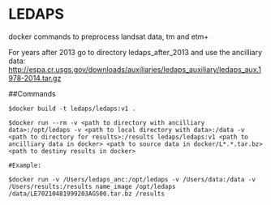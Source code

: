# LEDAPS
docker commands to preprocess landsat data, tm and etm+ 

For years after 2013 go to directory ledaps_after_2013 and use the ancilliary data: 
http://espa.cr.usgs.gov/downloads/auxiliaries/ledaps_auxiliary/ledaps_aux.1978-2014.tar.gz

##Commands
```
$docker build -t ledaps/ledaps:v1 .

$docker run --rm -v <path to directory with ancilliary data>:/opt/ledaps -v <path to local directory with data>:/data -v <path to directory for results>:/results ledaps/ledaps:v1 <path to ancilliary data in docker> <path to source data in docker/L*.*.tar.bz> <path to destiny results in docker>

#Example:

$docker run -v /Users/ledaps_anc:/opt/ledaps -v /Users/data:/data -v /Users/results:/results name_image /opt/ledaps /data/LE70210481999203AGS00.tar.bz /results
```
